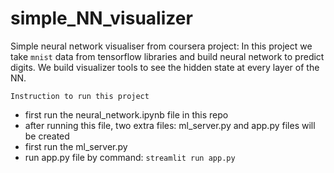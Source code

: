 # simple_NN_visualizer
Simple neural network visualiser from coursera project:
        In this project we take `mnist` data from tensorflow libraries and build neural network to predict digits. We build visualizer tools to see the hidden state at every layer of the NN.

`Instruction to run this project`
- first run the neural_network.ipynb file in this repo
- after running this file, two extra files: ml_server.py and app.py files will be created
- first run the ml_server.py 
- run app.py file by command: `streamlit run app.py`

